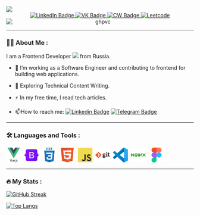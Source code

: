 <div id="header" align="center" style="display:flex;flex-direction: column;">
  <img src="https://media.giphy.com/media/9ZM2yz0Z3PBMKUPp8V/giphy.gif" width="200"/>
  <div id="badges">
  <a href="https://www.linkedin.com/in/anton-frolkov-447830226">
    <img src="https://img.shields.io/badge/LinkedIn-blue?style=for-the-badge&logo=linkedin&logoColor=white" alt="LinkedIn Badge"/>
  </a>
  <a href="https://vk.com/an_frolkov">
    <img src="https://img.shields.io/badge/VK-blue?style=for-the-badge&logo=vk&logoColor=white" alt="VK Badge"/>
  </a>
  <a href="https://www.codewars.com/users/Residers">
    <img src="https://www.codewars.com/users/Residers/badges/small" alt="CW Badge"/>
  </a>
    <a href="https://leetcode.com/Residers">
    <img src="https://img.shields.io/badge/LeetCode-black?style=for-the-badge&logo=leetcode&logoColor=white" alt="Leetcode"/>
  </a>
    </div>
  <img src="https://komarev.com/ghpvc/?username=your-Residers&style=flat-square&color=blue" alt="ghpvc"/>
</div>
<!-- <div align="center">
  <img src="https://media.giphy.com/media/eOp69U3RziMpe3kjnR/giphy.gif" height="300"/>
</div> -->

  ---
  
  ### :man_technologist: About Me :
  I am a Frontend Developer <img src="https://media.giphy.com/media/7SUdpLwzBkIS4SNwTN/giphy.gif" width="30"> from Russia.
  - :telescope: I’m working as a Software Engineer and contributing to frontend for building web applications.

- :seedling: Exploring Technical Content Writing.

- :zap: In my free time, I read tech articles.

- :mailbox:How to reach me: [![Linkedin Badge](https://img.shields.io/badge/-resider-blue?style=flat&logo=Linkedin&logoColor=white)](https://www.linkedin.com/in/anton-frolkov-447830226) [![Telegram Badge](https://img.shields.io/badge/-resider-blue?style=flat&logo=telegram&logoColor=white)](https://www.linkedin.com/in/anton-frolkov-447830226)

---

### :hammer_and_wrench: Languages and Tools :
<div>
  <img src="https://github.com/devicons/devicon/blob/master/icons/vuejs/vuejs-original-wordmark.svg" title="vuejs" alt="vuejs" width="40" height="40"/>&nbsp;
  <img src="https://github.com/devicons/devicon/blob/master/icons/bootstrap/bootstrap-original.svg" title="bootstrap" alt="bootstrap" width="40" height="40"/>&nbsp;
  <img src="https://github.com/devicons/devicon/blob/master/icons/css3/css3-plain-wordmark.svg"  title="CSS3" alt="CSS" width="40" height="40"/>&nbsp;
  <img src="https://github.com/devicons/devicon/blob/master/icons/html5/html5-original.svg" title="HTML5" alt="HTML" width="40" height="40"/>&nbsp;
  <img src="https://github.com/devicons/devicon/blob/master/icons/javascript/javascript-original.svg" title="JavaScript" alt="JavaScript" width="40" height="40"/>&nbsp;
  <img src="https://github.com/devicons/devicon/blob/master/icons/git/git-original-wordmark.svg" title="Git" **alt="Git" width="40" height="40"/>&nbsp;
  <img src="https://github.com/devicons/devicon/blob/master/icons/vscode/vscode-original.svg" title="VsCode" **alt="VsCode" width="40" height="40"/>&nbsp;
  <img src="https://github.com/devicons/devicon/blob/master/icons/nginx/nginx-original.svg" title="nginx" **alt="nginx" width="40" height="40"/>&nbsp;
  <img src="https://github.com/devicons/devicon/blob/master/icons/figma/figma-original.svg" title="figma" **alt="figma" width="40" height="40"/>&nbsp;
</div>

---

### :fire: My Stats :
[![GitHub Streak](http://github-readme-streak-stats.herokuapp.com?user=residers&theme=dark&background=000000)](https://git.io/streak-stats)

[![Top Langs](https://github-readme-stats.vercel.app/api/top-langs/?username=residers&layout=compact&theme=vision-friendly-dark)](https://github.com/anuraghazra/github-readme-stats)
